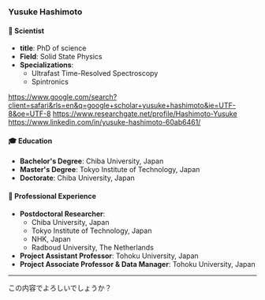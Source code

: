 ### Yusuke Hashimoto

#### 🧪 Scientist
- **title**: PhD of science
- **Field**: Solid State Physics
- **Specializations**:
  - Ultrafast Time-Resolved Spectroscopy
  - Spintronics

https://www.google.com/search?client=safari&rls=en&q=google+scholar+yusuke+hashimoto&ie=UTF-8&oe=UTF-8
https://www.researchgate.net/profile/Hashimoto-Yusuke
https://www.linkedin.com/in/yusuke-hashimoto-60ab6461/


#### 🎓 Education
- **Bachelor's Degree**: Chiba University, Japan
- **Master's Degree**: Tokyo Institute of Technology, Japan
- **Doctorate**: Chiba University, Japan

#### 💼 Professional Experience
- **Postdoctoral Researcher**:
  - Chiba University, Japan
  - Tokyo Institute of Technology, Japan
  - NHK, Japan
  - Radboud University, The Netherlands
- **Project Assistant Professor**: Tohoku University, Japan
- **Project Associate Professor & Data Manager**: Tohoku University, Japan

---

この内容でよろしいでしょうか？
